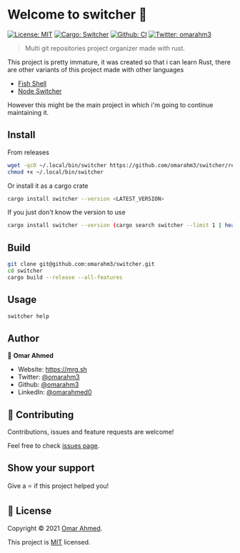 # Welcome to switcher 👋
[![License: MIT](https://img.shields.io/badge/License-MIT-yellow.svg)](./LICENSE)
[![Cargo: Switcher](https://img.shields.io/crates/v/switcher)](https://crates.io/crates/switcher)
[![Github: CI](https://img.shields.io/github/workflow/status/omarahm3/switcher/CI/master)](https://github.com/omarahm3/switcher/actions)
[![Twitter: omarahm3](https://img.shields.io/twitter/follow/omarahm3.svg?style=social)](https://twitter.com/omarahm3)

> Multi git repositories project organizer made with rust.

This project is pretty immature, it was created so that i can learn Rust, there are other variants of this project made with other languages
- [Fish Shell](https://github.com/omarahm3/projects-switcher)
- [Node Switcher](https://github.com/omarahm3/node-switcher)

However this might be the main project in which i'm going to continue maintaining it.

## Install

From releases

```sh
wget -qcO ~/.local/bin/switcher https://github.com/omarahm3/switcher/releases/download/v<LATEST_VERSION>/switcher
chmod +x ~/.local/bin/switcher
```

Or install it as a cargo crate

```sh
cargo install switcher --version <LATEST_VERSION>
```

If you just don't know the version to use

```sh
cargo install switcher --version (cargo search switcher --limit 1 | head -n 1 | cut -d ' ' -f 3 | sed -e 's/"//g')
```

## Build

```sh
git clone git@github.com:omarahm3/switcher.git
cd switcher
cargo build --release --all-features
```

## Usage

```sh
switcher help
```

## Author

👤 **Omar Ahmed**

* Website: https://mrg.sh
* Twitter: [@omarahm3](https://twitter.com/omarahm3)
* Github: [@omarahm3](https://github.com/omarahm3)
* LinkedIn: [@omarahmed0](https://linkedin.com/in/omarahmed0)

## 🤝 Contributing

Contributions, issues and feature requests are welcome!

Feel free to check [issues page](https://github.com/omarahm3/switcher/issues). 

## Show your support

Give a ⭐️ if this project helped you!


## 📝 License

Copyright © 2021 [Omar Ahmed](https://github.com/omarahm3).

This project is [MIT](./LICENSE) licensed.
